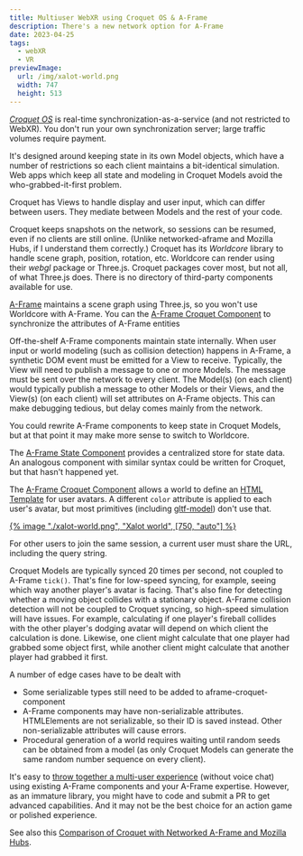 ```yaml
---
title: Multiuser WebXR using Croquet OS & A-Frame
description: There's a new network option for A-Frame
date: 2023-04-25
tags:
  - webXR
  - VR
previewImage:
  url: /img/xalot-world.png
  width: 747
  height: 513
---
```

[_Croquet OS_] is real-time synchronization-as-a-service (and not restricted to WebXR). You don't run your own synchronization server; large traffic volumes require payment.

[_Croquet OS_]: https://croquet.io/croquet-os/

It's designed around keeping state in its own Model objects, which have a number of restrictions so each client maintains a bit-identical simulation.
Web apps which keep all state and modeling in Croquet Models avoid the who-grabbed-it-first problem.

Croquet has Views to handle display and user input, which can differ between users. They mediate between Models and the rest of your code.

Croquet keeps snapshots on the network, so sessions can be resumed, even if no clients are still online. (Unlike networked-aframe and Mozilla Hubs, if I understand them correctly.)
Croquet has its _Worldcore_ library to handle scene graph, position, rotation, etc. Worldcore can render using their _webgl_ package or Three.js. Croquet packages cover most, but not all, of what Three.js does. There is no directory of third-party components available for use.

[A-Frame] maintains a scene graph using Three.js, so you won't use Worldcore with A-Frame. You can the [A-Frame Croquet Component] to synchronize the attributes of A-Frame entities

[A-Frame]: https://aframe.io/
[A-Frame Croquet Component]: https://github.com/NikolaySuslov/aframe-croquet-component

Off-the-shelf A-Frame components maintain state internally. When user input or world modeling (such as collision detection) happens in A-Frame, a synthetic DOM event must be emitted for a View to receive. Typically, the View will need to publish a message to one or more Models. The message must be sent over the network to every client. The Model(s) (on each client) would typically publish a message to other Models or their Views, and the View(s) (on each client) will set attributes on A-Frame objects. This can make debugging tedious, but delay comes mainly from the network.

You could rewrite A-Frame components to keep state in Croquet Models, but at that point it may make more sense to switch to Worldcore.

The [A-Frame State Component] provides a centralized store for state data. An analogous component with similar syntax could be written for Croquet, but that hasn't happened yet.

[A-Frame State Component]: https://www.npmjs.com/package/aframe-state-component

The [A-Frame Croquet Component] allows a world to define an [HTML Template] for user avatars. A different `color` attribute is applied to each user's avatar, but most primitives (including [gltf-model]) don't use that.

[HTML Template]: https://developer.mozilla.org/en-US/docs/Web/HTML/Reference/Elements/template
[gltf-model]: https://aframe.io/docs/1.4.0/components/gltf-model.html

[{% image "./xalot-world.png", "Xalot world", [750, "auto"] %}](https://xalot.surge.sh/ "Xalot world")

For other users to join the same session, a current user must share the URL, including the query string.

Croquet Models are typically synced 20 times per second, not coupled to A-Frame `tick()`. That's fine for low-speed syncing, for example, seeing which way another player's avatar is facing. That's also fine for detecting whether a moving object collides with a stationary object. A-Frame collision detection will not be coupled to Croquet syncing, so high-speed simulation will have issues. For example, calculating if one player's fireball collides with the other player's dodging avatar will depend on which client the calculation is done. Likewise, one client might calculate that one player had grabbed some object first, while another client might calculate that another player had grabbed it first.

A number of edge cases have to be dealt with
* Some serializable types still need to be added to aframe-croquet-component
* A-Frame components may have non-serializable attributes. HTMLElements are not serializable, so their ID is saved instead. Other non-serializable attributes will cause errors.
* Procedural generation of a world requires waiting until random seeds can be obtained from a model (as only Croquet Models can generate the same random number sequence on every client).

It's easy to [throw together a multi-user experience][share entities] (without voice chat) using existing A-Frame components and your A-Frame expertise. However, as an immature library, you might have to code and submit a PR to get advanced capabilities. And it may not be the best choice for an action game or polished experience.

[share entities]: https://github.com/NikolaySuslov/aframe-croquet-component#how-to-share-an-entity-in-an-a-frame-scene-with-other-users

See also this [Comparison of Croquet with Networked A-Frame and Mozilla Hubs](https://aframe.wiki/en/#!pages/multiuser.md#Comparison_Table).

